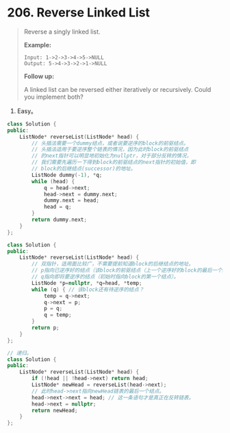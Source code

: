 # 206. Reverse Linked List

> Reverse a singly linked list.
>
> **Example:**
>
> ```
> Input: 1->2->3->4->5->NULL
> Output: 5->4->3->2->1->NULL
> ```
>
> **Follow up:**
>
> A linked list can be reversed either iteratively or recursively. Could you implement both?

1. Easy。

```cpp
class Solution {
public:
    ListNode* reverseList(ListNode* head) {
        // 头插法需要一个dummy结点，或者说要逆序的block的前驱结点。
        // 头插法适用于要逆序整个链表的情况，因为此时block的前驱结点
        // 的next指针可以明显地初始化为nullptr，对于部分反转的情况，
        // 我们需要先遍历一下得到block的前驱结点的next指针的初始值，即
        // block的后继结点(successor)的地址。
        ListNode dummy(-1), *q;
        while (head) {
            q = head->next;
            head->next = dummy.next;
            dummy.next = head;
            head = q;
        }
        return dummy.next;
    }
};
```

```cpp
class Solution {
public:
    ListNode* reverseList(ListNode* head) {
        // 双指针，适用面比较广，不需要提前知道block的后继结点的地址。
        // p指向已逆序好的结点（该block的前驱结点（上一个逆序好的block的最后一个结点），然后循环完后再通过该block的前驱结点设置该逆序好的block的后继结点），如果是第一个block，没有前驱结点，那么p就如实为nullptr），
        // q指向即将要逆序的结点（初始时指向block的第一个结点）。
        ListNode *p=nullptr, *q=head, *temp;
        while (q) { // 该block还有待逆序的结点？
            temp = q->next;
            q->next = p;
            p = q;
            q = temp;
        }
        return p;
    }
};
```

```cpp
// 递归。
class Solution {
public:
    ListNode* reverseList(ListNode* head) {
        if (!head || !head->next) return head;
        ListNode* newHead = reverseList(head->next);
        // 此时head->next指向newHead链表的最后一个结点。 
        head->next->next = head; // 这一条语句才是真正在反转链表。
        head->next = nullptr;
        return newHead;
    }
};
```

